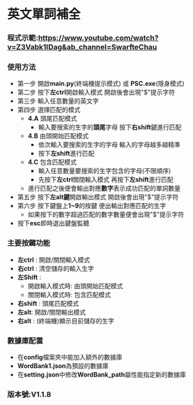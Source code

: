 # 英文單詞補全

### 程式示範:https://www.youtube.com/watch?v=Z3Vabk1IDag&ab_channel=SwarfteChau

### 使用方法
* 第一步 開啟**main.py**(終端機提示模式) 或 **PSC.exe**(隱身模式)
* 第二步 按下**左ctrl**開啟輸入模式 開啟後會出現"$"提示字符
* 第三步 輸入任意數量的英文字
* 第四步 選擇匹配的模式
  * **4.A**  頭尾匹配模式
    * 輸入要搜索的生字的**頭尾**字母 按下**右shift**鍵進行匹配
  * **4.B** 由頭開始匹配模式
    * 依次輸入要搜索的生字的字母 輸入的字母越多越精準 
    * 按下**左shift**進行匹配
  * **4.C** 包含匹配模式
    * 輸入任意數量要搜索的生字包含的字母(不限順序) 
    * 先按下**左ctrl**關閉輸入模式 再按下**左shift**進行匹配
  * 進行匹配之後便會輸出對應**數字**表示成功匹配的單詞數量
* 第五步 按下**左alt鍵**開啟輸出模式 開啟後會出現"$"提示字符
* 第六步 按下鍵盤上**1~9**的按鍵 便出輸出對應匹配的生字
  * 如果按下的數字超過匹配的數字數量便會出現"$"提示字符
* 按下**esc**即時退出鍵盤監聽

### 主要按鍵功能
* **左ctrl** : 開啟/關閉輸入模式
* **右ctrl** : 清空儲存的輸入生字
* **左Shift** : 
  * 開啟輸入模式時: 由頭開始匹配模式
  * 關閉輸入模式時: 包含匹配模式
* **右shift** : 頭尾匹配模式
* **左alt**: 開啟/關閉輸出模式
* **右alt** : (終端機)顯示目前儲存的生字

### 數據庫配置
* 在**config**檔案夾中能加入額外的數據庫
* **WordBank1.json**為預設的數據庫
* 在**setting.json**中修改**WordBank_path**屬性能指定新的數據庫

### 版本號:V1.1.8